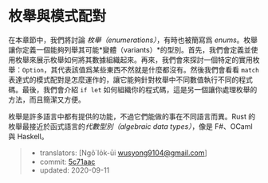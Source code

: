 # 枚舉與模式配對

在本章節中，我們將討論 *枚舉（enumerations）*，有時也被簡寫爲 *enums*。枚舉讓你定義一個能夠列舉其可能*變體（variants）*的型別。首先，我們會定義並使用枚舉來展示枚舉如何將其數據組織起來。再來，我們會來探討一個特定的實用枚舉：`Option`，其代表該值爲某些東西不然就是什麼都沒有。然後我們會看看 `match` 表達式的模式配對是怎麼運作的，讓它能夠針對枚舉中不同數值執行不同的程式碼。最後，我們會介紹 `if let` 如何組織你的程式碼，這是另一個讓你處理枚舉的方法，而且簡潔又方便。

枚舉是許多語言中都有提供的功能，不過它們能做的事在不同語言而異。Rust 的枚舉最接近於函式語言的*代數型別（algebraic data types）*，像是 F#、OCaml 與 Haskell。

> - translators: [Ngô͘ Io̍k-ūi <wusyong9104@gmail.com>]
> - commit: [5c71aac](https://github.com/rust-lang/book/blob/5c71aac64380f74f34cd9a158cc2b1d9122b5ceb/src/ch06-00-enums.md)
> - updated: 2020-09-11

